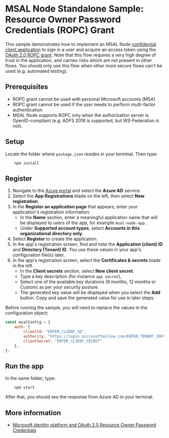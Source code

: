 # MSAL Node Standalone Sample: Resource Owner Password Credentials (ROPC) Grant

This sample demonstrates how to implement an MSAL Node [confidential client application](../../../lib/msal-node/docs/initialize-confidential-client-application.md) to sign in a user and acquire an access token using the [OAuth 2.0 ROPC grant](https://datatracker.ietf.org/doc/html/rfc6749#section-4.3). Note that this flow requires a very high degree of trust in the application, and carries risks which are not present in other flows. You should only use this flow when other more secure flows can't be used (e.g. automated testing).

## Prerequisites

- ROPC grant cannot be used with personal Microsoft accounts (MSA)
- ROPC grant cannot be used if the user needs to perform multi-factor authentication
- MSAL Node supports ROPC only when the authorization server is OpenID-compliant (e.g. ADFS 2016 is supported, but WS-Federation is not).

## Setup

Locate the folder where `package.json` resides in your terminal. Then type:

```console
    npm install
```

## Register

1. Navigate to the [Azure portal](https://portal.azure.com) and select the **Azure AD** service.
1. Select the **App Registrations** blade on the left, then select **New registration**.
1. In the **Register an application page** that appears, enter your application's registration information:
   - In the **Name** section, enter a meaningful application name that will be displayed to users of the app, for example `msal-node-app`.
   - Under **Supported account types**, select **Accounts in this organizational directory only**.
1. Select **Register** to create the application.
1. In the app's registration screen, find and note the **Application (client) ID** and **Directory (Tenant) ID**. You use these values in your app's configuration file(s) later.
1. In the app's registration screen, select the **Certificates & secrets** blade in the left.
   - In the **Client secrets** section, select **New client secret**.
   - Type a key description (for instance `app secret`),
   - Select one of the available key durations (6 months, 12 months or Custom) as per your security posture.
   - The generated key value will be displayed when you select the **Add** button. Copy and save the generated value for use in later steps.

Before running the sample, you will need to replace the values in the configuration object:

```javascript
const msalConfig = {
    auth: {
        clientId: "ENTER_CLIENT_ID",
        authority: "https://login.microsoftonline.com/ENTER_TENANT_INFO",
        clientSecret: "ENTER_CLIENT_SECRET"
    },
};
```

## Run the app

In the same folder, type:

```console
    npm start
```

After that, you should see the response from Azure AD in your terminal.

## More information

- [Microsoft identity platform and OAuth 2.0 Resource Owner Password Credentials](https://docs.microsoft.com/azure/active-directory/develop/v2-oauth-ropc)